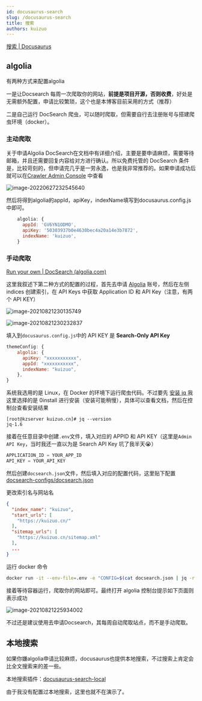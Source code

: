 ```yaml
---
id: docusaurus-search
slug: /docusaurus-search
title: 搜索
authors: kuizuo
---
```


[搜索 | Docusaurus](https://docusaurus.io/zh-CN/docs/search)

## algolia

有两种方式来配置algolia

一是让Docsearch 每周一次爬取你的网站，**前提是项目开源，否则收费**，好处是无需额外配置，申请比较繁琐，这个也是本博客目前采用的方式（推荐）

二是自己运行 DocSearch 爬虫，可以随时爬取，但需要自行去注册账号与搭建爬虫环境（docker）。

### 主动爬取

关于申请Algolia DocSearch在文档中有详细介绍，主要是要申请麻烦，需要等待邮箱，并且还需要回复内容给对方进行确认。所以免费托管的 DocSearch 条件是，比较苛刻的，但申请完几乎是一劳永逸，也是我非常推荐的。如果申请成功后就可以在[Crawler Admin Console](https://crawler.algolia.com/admin/crawlers) 中查看

![image-20220627232545640](https://img.kuizuo.cn/image-20220627232545640.png)

然后将得到algolia的appId，apiKey，indexName填写到docusaurus.config.js中即可。

```javascript title='docusaurus.config.js'
    algolia: {
      appId: 'GV6YN1ODMO',
      apiKey: '50303937b0e4630bec4a20a14e3b7872',
      indexName: 'kuizuo',
    }
```

### 手动爬取

[Run your own | DocSearch (algolia.com)](https://docsearch.algolia.com/docs/run-your-own)

这里我叙述下第二种方式的配置的过程，首先去申请 [Algolia](https://www.algolia.com/) 账号，然后在左侧 indices 创建索引，在 API Keys 中获取 Application ID 和 API Key（注意，有两个 API KEY）

![image-20210821230135749](https://img.kuizuo.cn/image-20210821230135749.png)

![image-20210821230232837](https://img.kuizuo.cn/image-20210821230232837.png)

填入到`docusaurus.config.js`中的 API KEY 是 **Search-Only API Key**

```js
themeConfig: {
    algolia: {
      apiKey: "xxxxxxxxxxx",
      appId: "xxxxxxxxxxx",
      indexName: "kuizuo",
    },
}
```

系统我选用的是 Linux，在 Docker 的环境下运行爬虫代码。不过要先 [安装 jq ](https://github.com/stedolan/jq/wiki/Installation#zero-install) 我这里选择的是 0install 进行安装（安装可能稍慢），具体可以查看文档，然后在控制台查看安装结果

```
[root@kzserver kuizuo.cn]# jq --version
jq-1.6
```

接着在任意目录中创建`.env`文件，填入对应的 APPID 和 API KEY（这里是`Admin API Key`，当时我还一直以为是 Search API Key 坑了我半天😭）

```js
APPLICATION_ID = YOUR_APP_ID
API_KEY = YOUR_API_KEY
```

然后创建`docsearch.json`文件，然后填入对应的配置代码，这里贴下配置[docsearch-configs/docsearch.json](https://github.com/algolia/docsearch-configs/blob/master/configs/docsearch.json)

更改索引名与网站名

```json title="docsearch.json"
{
  "index_name": "kuizuo",
  "start_urls": [
    "https://kuizuo.cn/"
  ],
  "sitemap_urls": [
    "https://kuizuo.cn/sitemap.xml"
  ],
  ...
}
```

运行 docker 命令

```sh
docker run -it --env-file=.env -e "CONFIG=$(cat docsearch.json | jq -r tostring)" algolia/docsearch-scraper
```

接着等待容器运行，爬取你的网站即可。最终打开 algolia 控制台提示如下页面则表示成功

![image-20210821225934002](https://img.kuizuo.cn/image-20210821225934002.png)

不过还是建议使用去申请Docsearch，其每周自动爬取站点，而不是手动爬取。

## 本地搜索

如果你嫌algolia申请比较麻烦，docusaurus也提供本地搜索，不过搜索上肯定会比全文搜索来的差一些。

本地搜索插件：[docusaurus-search-local](https://github.com/cmfcmf/docusaurus-search-local)

由于我没有配置过本地搜索，这里也就不在演示了。
